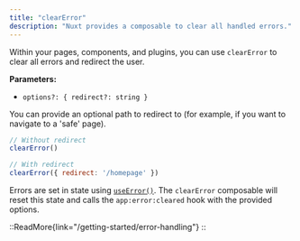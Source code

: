 ```yaml
---
title: "clearError"
description: "Nuxt provides a composable to clear all handled errors."
---
```


Within your pages, components, and plugins, you can use `clearError` to clear all errors and redirect the user.

**Parameters:**

- `options?: { redirect?: string }`

You can provide an optional path to redirect to (for example, if you want to navigate to a 'safe' page).

```js
// Without redirect
clearError()

// With redirect
clearError({ redirect: '/homepage' })
```

Errors are set in state using [`useError()`](/api/composables/use-error). The `clearError` composable will reset this state and calls the `app:error:cleared` hook with the provided options.

::ReadMore{link="/getting-started/error-handling"}
::
